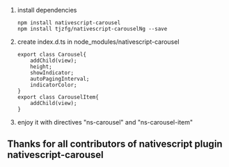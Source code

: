 1. install dependencies
    ``` 
    npm install nativescript-carousel
    npm install tjzfg/nativescript-carouselNg --save
    ```  
2. create index.d.ts in node_modules/nativescript-carousel
    ```
    export class Carousel{
        addChild(view);
        height;
        showIndicator;
        autoPagingInterval;
        indicatorColor;
    }
    export class CarouselItem{
        addChild(view);
    }
    ```
3. enjoy it with directives "ns-carousel" and "ns-carousel-item"

## Thanks for all contributors of nativescript plugin nativescript-carousel 